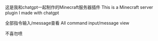 
这是我和chatgpt一起制作的Minecraft服务器插件
This is a Minecraft server plugin I made with chatgpt

全部指令输入/message查看
All command input/message view

不喜勿喷
